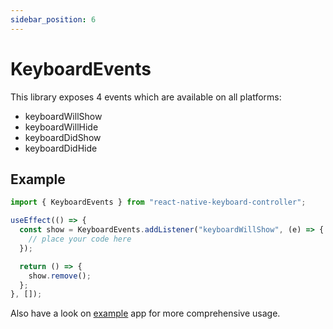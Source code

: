 ```yaml
---
sidebar_position: 6
---
```


# KeyboardEvents

This library exposes 4 events which are available on all platforms:

- keyboardWillShow
- keyboardWillHide
- keyboardDidShow
- keyboardDidHide

## Example

```ts
import { KeyboardEvents } from "react-native-keyboard-controller";

useEffect(() => {
  const show = KeyboardEvents.addListener("keyboardWillShow", (e) => {
    // place your code here
  });

  return () => {
    show.remove();
  };
}, []);
```

Also have a look on [example](https://github.com/kirillzyusko/react-native-keyboard-controller/tree/main/example) app for more comprehensive usage.